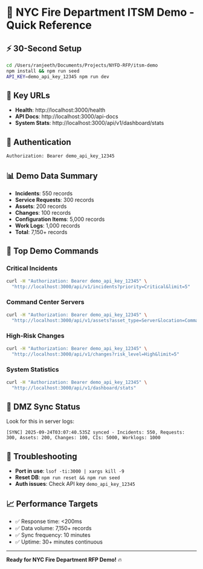 # 🚀 NYC Fire Department ITSM Demo - Quick Reference

## ⚡ 30-Second Setup
```bash
cd /Users/ranjeeth/Documents/Projects/NYFD-RFP/itsm-demo
npm install && npm run seed
API_KEY=demo_api_key_12345 npm run dev
```

## 🔗 Key URLs
- **Health**: http://localhost:3000/health
- **API Docs**: http://localhost:3000/api-docs
- **System Stats**: http://localhost:3000/api/v1/dashboard/stats

## 🔑 Authentication
```bash
Authorization: Bearer demo_api_key_12345
```

## 📊 Demo Data Summary
- **Incidents**: 550 records
- **Service Requests**: 300 records  
- **Assets**: 200 records
- **Changes**: 100 records
- **Configuration Items**: 5,000 records
- **Work Logs**: 1,000 records
- **Total**: 7,150+ records

## 🎯 Top Demo Commands

### Critical Incidents
```bash
curl -H "Authorization: Bearer demo_api_key_12345" \
  "http://localhost:3000/api/v1/incidents?priority=Critical&limit=5"
```

### Command Center Servers
```bash
curl -H "Authorization: Bearer demo_api_key_12345" \
  "http://localhost:3000/api/v1/assets?asset_type=Server&location=Command%20Center&limit=5"
```

### High-Risk Changes
```bash
curl -H "Authorization: Bearer demo_api_key_12345" \
  "http://localhost:3000/api/v1/changes?risk_level=High&limit=5"
```

### System Statistics
```bash
curl -H "Authorization: Bearer demo_api_key_12345" \
  "http://localhost:3000/api/v1/dashboard/stats"
```

## 🔄 DMZ Sync Status
Look for this in server logs:
```
[SYNC] 2025-09-24T03:07:40.535Z synced - Incidents: 550, Requests: 300, Assets: 200, Changes: 100, CIs: 5000, Worklogs: 1000
```

## 🚨 Troubleshooting
- **Port in use**: `lsof -ti:3000 | xargs kill -9`
- **Reset DB**: `npm run reset && npm run seed`
- **Auth issues**: Check API key `demo_api_key_12345`

## 📈 Performance Targets
- ✅ Response time: <200ms
- ✅ Data volume: 7,150+ records
- ✅ Sync frequency: 10 minutes
- ✅ Uptime: 30+ minutes continuous

---
**Ready for NYC Fire Department RFP Demo!** 🔥
